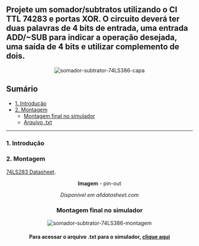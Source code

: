 ## Projete um somador/subtratos utilizando o CI TTL 74283 e portas XOR. O circuito deverá ter duas palavras de 4 bits de entrada, uma entrada ADD/~SUB para indicar a operação desejada, uma saída de 4 bits e utilizar complemento de dois.

<div align="center">
  
  ![somador-subtrator-74LS386-capa][CAPA]
</div>

## Sumário
<!-- TOC -->
- [1. Introdução](#1-introdução)
- [2. Montagem](#2-montagem)
  - [Montagem final no simulador](#montagem-final-no-simulador)
  - [Arquivo .txt](#para-acessar-o-arquivo-txt-para-o-simulador-clique-aqui)
<!-- /TOC -->
___

### 1. Introdução

<!-- texto -->

### 2. Montagem

<!-- texto -->

[74LS283 Datasheet][74LS283_Datasheet].

<div align="center">
  
  **Imagem** - pin-out
  
  *Disponível em alldatasheet.com*
</div>

<!-- texto -->

<div align="center">
  
### Montagem final no simulador

  ![somador-subtrator-74LS386-montagem][MONTAGEM]

</div>

<div align="center">

#### Para acessar o arquivo .txt para o simulador, [clique aqui][txt_file]

</div>


<!-- LINKS -->
[CAPA]: https://github.com/thearthurlima/EngenhariaEletrica/assets/115672061/d1d1435f-46c7-4b4c-88f6-d77eef5d254c
[74LS283_Datasheet]: https://www.alldatasheet.com/datasheet-pdf/pdf/1718875/ETC1/74LS283.html
[MONTAGEM]: https://github.com/thearthurlima/EngenhariaEletrica/assets/115672061/4083c7e7-3ed3-4c81-a4ab-58d25c66248d
[txt_file]: https://github.com/thearthurlima/EngenhariaEletrica/blob/main/LABCD/somador-subtrator-74283-%26-portas-xor/somador-subtrator-74283-%26-portas-xor.txt
